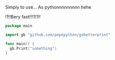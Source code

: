 Simply to use... As pythonnnnnnnnn hehe

!1!!Bery fast!!!1!1!!

```go
package main

import gb "github.com/pepepython/gobetterprint"

func main() {
  gb.Print("something")
}
```
